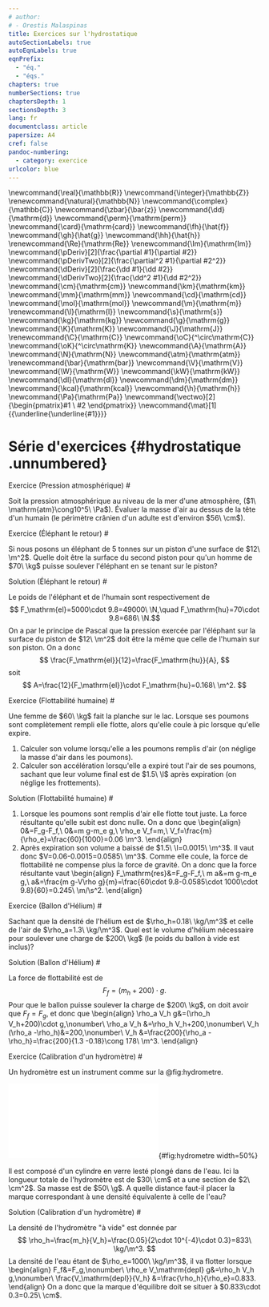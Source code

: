 ```yaml
---
# author:
# - Orestis Malaspinas
title: Exercices sur l'hydrostatique
autoSectionLabels: true
autoEqnLabels: true
eqnPrefix: 
  - "éq."
  - "éqs."
chapters: true
numberSections: true
chaptersDepth: 1
sectionsDepth: 3
lang: fr
documentclass: article
papersize: A4
cref: false
pandoc-numbering:
  - category: exercice
urlcolor: blue
---
```


\newcommand{\real}{\mathbb{R}}
\newcommand{\integer}{\mathbb{Z}}
\renewcommand{\natural}{\mathbb{N}}
\newcommand{\complex}{\mathbb{C}}
\newcommand{\zbar}{\bar{z}}
\newcommand{\dd}{\mathrm{d}}
\newcommand{\perm}{\mathrm{perm}}
\newcommand{\card}{\mathrm{card}}
\newcommand{\fh}{\hat{f}}
\newcommand{\gh}{\hat{g}}
\newcommand{\hh}{\hat{h}}
\renewcommand{\Re}{\mathrm{Re}}
\renewcommand{\Im}{\mathrm{Im}}
\newcommand{\pDeriv}[2]{\frac{\partial #1}{\partial #2}}
\newcommand{\pDerivTwo}[2]{\frac{\partial^2 #1}{\partial #2^2}}
\newcommand{\dDeriv}[2]{\frac{\dd #1}{\dd #2}}
\newcommand{\dDerivTwo}[2]{\frac{\dd^2 #1}{\dd #2^2}}
\newcommand{\cm}{\mathrm{cm}}
\newcommand{\km}{\mathrm{km}}
\newcommand{\mm}{\mathrm{mm}}
\newcommand{\cd}{\mathrm{cd}}
\newcommand{\mol}{\mathrm{mol}}
\newcommand{\m}{\mathrm{m}}
\renewcommand{\l}{\mathrm{l}}
\newcommand{\s}{\mathrm{s}}
\newcommand{\kg}{\mathrm{kg}}
\newcommand{\g}{\mathrm{g}}
\newcommand{\K}{\mathrm{K}}
\newcommand{\J}{\mathrm{J}}
\renewcommand{\C}{\mathrm{C}}
\newcommand{\oC}{^\circ\mathrm{C}}
\newcommand{\oK}{^\circ\mathrm{K}}
\newcommand{\A}{\mathrm{A}}
\newcommand{\N}{\mathrm{N}}
\newcommand{\atm}{\mathrm{atm}}
\renewcommand{\bar}{\mathrm{bar}}
\newcommand{\V}{\mathrm{V}}
\newcommand{\W}{\mathrm{W}}
\newcommand{\kW}{\mathrm{kW}}
\newcommand{\dl}{\mathrm{dl}}
\newcommand{\dm}{\mathrm{dm}}
\newcommand{\kcal}{\mathrm{kcal}}
\newcommand{\h}{\mathrm{h}}
\newcommand{\Pa}{\mathrm{Pa}}
\newcommand{\vectwo}[2]{\begin{pmatrix}#1 \\ #2 \end{pmatrix}}
\newcommand{\mat}[1]{{\underline{\underline{#1}}}}

Série d'exercices {#hydrostatique .unnumbered}
=================

Exercice (Pression atmosphérique) #

Soit la pression atmosphérique au niveau de la mer d'une atmosphère, ($1\ \mathrm{atm}\cong10^5\ \Pa$). Évaluer la masse d'air au dessus de la tête d'un humain (le périmètre crânien d'un adulte est d'environ $56\ \cm$). 

Exercice (Éléphant le retour) #

Si nous posons un éléphant de $5$ tonnes sur un piston d'une surface de $12\ \m^2$. Quelle doit être la surface du second piston pour qu'un homme de $70\ \kg$ puisse soulever l'éléphant en se tenant sur le piston?

Solution (Éléphant le retour) #

Le poids de l'éléphant et de l'humain sont respectivement de 
$$
F_\mathrm{el}=5000\cdot 9.8=49000\ \N,\quad F_\mathrm{hu}=70\cdot 9.8=686\ \N.$$
On a par le principe de Pascal que la pression exercée par l'éléphant sur la surface du piston de $12\ \m^2$ doit être la même que celle de l'humain sur son piston. On a donc
$$
\frac{F_\mathrm{el}}{12}=\frac{F_\mathrm{hu}}{A},
$$
soit 
$$
A=\frac{12}{F_\mathrm{el}}\cdot F_\mathrm{hu}=0.168\ \m^2.
$$

Exercice (Flottabilité humaine) #

Une femme de $60\ \kg$ fait la planche sur le lac. Lorsque ses poumons sont complètement rempli elle flotte, alors qu'elle coule à pic lorsque qu'elle expire. 

1. Calculer son volume lorsqu'elle a les poumons remplis d'air (on néglige la masse d'air dans les poumons).
2. Calculer son accélération lorsqu'elle a expiré tout l'air de ses poumons, sachant que leur volume final est de $1.5\ \l$ après expiration (on néglige les frottements).

Solution (Flottabilité humaine) #

1. Lorsque les poumons sont remplis d'air elle flotte tout juste. La force résultante qu'elle subit est donc nulle. On a donc que
\begin{align}
0&=F_g-F_f,\\
0&=m g-m_e g,\\
\rho_e V_f=m,\\
V_f=\frac{m}{\rho_e}=\frac{60}{1000}=0.06 \m^3.
\end{align} 
2. Après expiration son volume a baissé de $1.5\ \l=0.0015\ \m^3$.
Il vaut donc $V=0.06-0.0015=0.0585\ \m^3$.
Comme elle coule, la force de flottabilité ne compense plus la force de gravité. On a donc que la force résultante vaut
\begin{align}
F_\mathrm{res}&=F_g-F_f,\\
m a&=m g-m_e g,\\
a&=\frac{m g-V\rho g}{m}=\frac{60\cdot 9.8-0.0585\cdot 1000\cdot 9.8}{60}=0.245\ \m/\s^2.
\end{align} 

Exercice (Ballon d'Hélium) #

Sachant que la densité de l'hélium est de $\rho_h=0.18\ \kg/\m^3$ et celle de l'air de $\rho_a=1.3\ \kg/\m^3$. Quel est le volume d'hélium nécessaire pour soulever une charge de $200\ \kg$ (le poids du ballon à vide est inclus)?

Solution (Ballon d'Hélium) #

La force de flottabilité est de 
$$
F_f=(m_h+200)\cdot g.
$$
Pour que le ballon puisse soulever la charge de $200\ \kg$, on doit avoir que $F_f=F_g$, et donc que
\begin{align}
\rho_a V_h g&=(\rho_h V_h+200)\cdot g,\nonumber\\
\rho_a V_h &=\rho_h V_h+200,\nonumber\\
V_h (\rho_a -\rho_h)&=200,\nonumber\\
V_h &=\frac{200}{\rho_a -\rho_h}=\frac{200}{1.3 -0.18}\cong 178\ \m^3.
\end{align}

Exercice (Calibration d'un hydromètre) #

Un hydromètre est un instrument comme sur la @fig:hydrometre. 

![Schéma d'un hydromètre.](../figs/hydrometre.pdf){#fig:hydrometre width=50%}

Il est composé d'un cylindre en verre lesté plongé dans de l'eau. Ici la longueur totale de l'hydromètre est de $30\ \cm$ et a une section de $2\ \cm^2$. Sa masse est de $50\ \g$. A quelle distance faut-il placer la marque correspondant à une densité équivalente à celle de l'eau?

Solution (Calibration d'un hydromètre) #

La densité de l'hydromètre "à vide" est donnée par
$$
\rho_h=\frac{m_h}{V_h}=\frac{0.05}{2\cdot 10^{-4}\cdot 0.3}=833\ \kg/\m^3.
$$
La densité de l'eau étant de $\rho_e=1000\ \kg/\m^3$, il va flotter lorsque 
\begin{align}
F_f&=F_g,\nonumber\\
\rho_e V_\mathrm{depl} g&=\rho_h V_h g,\nonumber\\
\frac{V_\mathrm{depl}}{V_h} &=\frac{\rho_h}{\rho_e}=0.833.
\end{align}
On a donc que la marque d'équilibre doit se situer à $0.833\cdot 0.3=0.25\ \cm$.
